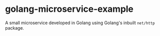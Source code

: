 # golang-microservice-example
A small microservice developed in Golang using Golang's inbuilt `net/http` package.
